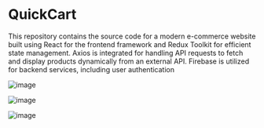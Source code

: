 # QuickCart
This repository contains the source code for a modern e-commerce website built using React for the frontend framework and Redux Toolkit for efficient state management. Axios is integrated for handling API requests to fetch and display products dynamically from an external API. Firebase is utilized for backend services, including user authentication


![image](https://github.com/user-attachments/assets/f292d245-0302-4431-8463-6a62534c1724)

![image](https://github.com/user-attachments/assets/204abdf7-b37e-452a-a79f-477dd1553257)

![image](https://github.com/user-attachments/assets/598aaf6a-cac8-481b-86d3-1ae0cb1dc786)
